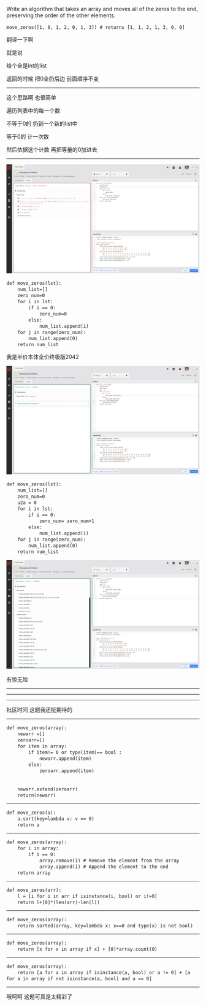 Write an algorithm that takes an array and moves all of the zeros to the end, preserving the order of the other elements.

    move_zeros([1, 0, 1, 2, 0, 1, 3]) # returns [1, 1, 2, 1, 3, 0, 0]

翻译一下啊

就是说

给个全是int的list

返回的时候 把0全扔后边 前面顺序不变

---

这个思路啊 也很简单

遍历列表中的每一个数

不等于0的 扔到一个新的list中

等于0的 计一次数

然后依据这个计数 再把等量的0加进去

---

![](2023-04-04-08-12-19.png)

    def move_zeros(lst):
        num_list=[]
        zero_num=0
        for i in lst:
            if i == 0:
                zero_num=0
            else:
                num_list.append(i)
        for j in range(zero_num):
            num_list.append(0)
        return num_list

我是半价本体全价终极版2042

![](2023-04-04-08-27-27.png)

    def move_zeros(lst):
        num_list=[]
        zero_num=0
        u2a = 0
        for i in lst:
            if i == 0:
                zero_num= zero_num+1
            else:
                num_list.append(i)
        for j in range(zero_num):
            num_list.append(0)
        return num_list

![](2023-04-04-08-31-31.png)

有惊无险

---
---
---

社区时间 这题我还挺期待的

---

    def move_zeros(array):
        newarr =[]
        zeroarr=[]
        for item in array:
            if item!= 0 or type(item)== bool :
                newarr.append(item)
            else:
                zeroarr.append(item)
                
                
        newarr.extend(zeroarr)
        return(newarr)

---

    def move_zeros(a):
        a.sort(key=lambda v: v == 0)
        return a

---

    def move_zeros(array):
        for i in array:
            if i == 0:
                array.remove(i) # Remove the element from the array
                array.append(i) # Append the element to the end
        return array

---

    def move_zeros(arr):
        l = [i for i in arr if isinstance(i, bool) or i!=0]
        return l+[0]*(len(arr)-len(l))

---

    def move_zeros(array):
        return sorted(array, key=lambda x: x==0 and type(x) is not bool)

---

    def move_zeros(array):
        return [x for x in array if x] + [0]*array.count(0)

---

    def move_zeros(array):
        return [a for a in array if isinstance(a, bool) or a != 0] + [a for a in array if not isinstance(a, bool) and a == 0]

---

哦呵呵 这题可真是太精彩了
